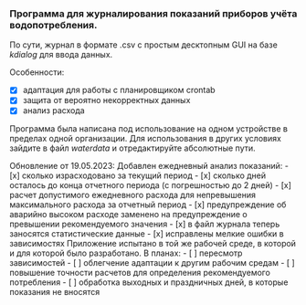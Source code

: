 ### Программа для журналирования показаний приборов учёта водопотребления.
По сути, журнал в формате .csv с простым десктопным GUI на базе _kdialog_ для ввода данных. 

Особенности:
- [x] адаптация для работы с планировщиком crontab
- [x] защита от вероятно некорректных данных
- [x] анализ расхода

Программа была написана под использование на одном устройстве в пределах одной организации. 
Для использования в других условиях зайдите в файл _waterdata_ и отредактируйте абсолютные пути.

Обновление от 19.05.2023: 
Добавлен ежедневный анализ показаний:
    - [x] сколько израсходовано за текущий период
    - [x] сколько дней осталось до конца отчетного периода (с погрешностью до 2 дней)
    - [x] расчет допустимого ежедневного расхода для непревышения максимального расхода за отчетный период
    - [x] предупреждение об аварийно высоком расходе заменено на предупреждение о превышении рекомендуемого значения
    - [x] в файл журнала теперь заносятся статистические данные
    - [x] исправлены мелкие ошибки в зависимостях
Приложение испытано в той же рабочей среде, в которой и для которой было разработано.
В планах: 
    - [ ] пересмотр зависимостей
    - [ ] облегчение адаптации к другим рабочим средам
    - [ ] повышение точности расчетов для определения рекомендуемого потребления
    - [ ] обработка выходных и праздничных дней, в которые показания не вносятся
